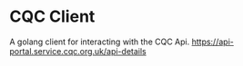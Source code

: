 # CQC Client

A golang client for interacting with the CQC Api. https://api-portal.service.cqc.org.uk/api-details
